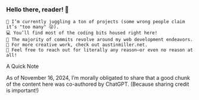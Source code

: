 ### Hello there, reader! 👋

    🚀 I’m currently juggling a ton of projects (some wrong people claim it’s "too many" 😜).
    💻 You’ll find most of the coding bits housed right here!
    🔧 The majority of commits revolve around my web development endeavors.
    🎨 For more creative work, check out austinmiller.net.
    💌 Feel free to reach out for literally any reason—or even no reason at all!

A Quick Note

As of November 16, 2024, I’m morally obligated to share that a good chunk of the content here was co-authored by ChatGPT. (Because sharing credit is important!)
